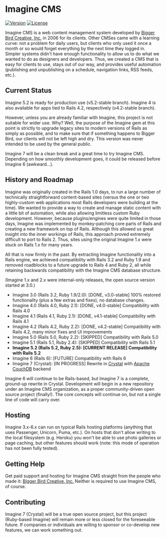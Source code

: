 # Imagine CMS

[![Version](https://img.shields.io/github/tag/anamba/imagine_cms.svg?maxAge=360)](https://github.com/anamba/imagine_cms/releases/latest)
[![License](https://img.shields.io/github/license/anamba/imagine_cms.svg)](https://github.com/anamba/imagine_cms/blob/master/license.txt)


Imagine CMS is a web content management system developed by [Bigger Bird Creative, Inc.](https://biggerbird.com) in 2006 for its clients.
Other CMSes came with a learning curve: not a problem for daily users, but clients who only used it once a month or so would forget everything by the next time they logged in.
Simpler systems didn't have enough functionality to allow us to do what we wanted to do as designers and developers.
Thus, we created a CMS that is easy for clients to use, stays out of our way, and provides useful automation (publishing and unpublishing on a schedule, navigation links, RSS feeds, etc.).

## Current Status

Imagine 5.2 is ready for production use (v5.2-stable branch). Imagine 4 is also available for apps tied to Rails 4.2, respectively (v4.2-stable branch).

However, unless you are already familiar with Imagine, this project is not suitable for wider use. Why? Well, the purpose of the Imagine gem at this point is strictly to upgrade legacy sites to modern versions of Rails as simply as possible, and to make sure that if something happens to Bigger Bird, our clients will not be left high and dry. This version was never intended to be used by the general public.

Imagine 7 will be a clean break and a great time to try Imagine CMS. Depending on how smoothly development goes, it could be released before Imagine 6 (awkward...).

## History and Roadmap

Imagine was originally created in the Rails 1.0 days, to run a large number of technically straightforward content-based sites (versus the one or two highly-custom web applications most Rails developers were building at the time). We wanted to provide a way to create and manage static content with a little bit of automation, while also allowing limitless custom Ruby development. However, because plugins/engines were quite limited in those days, Imagine was implemented by monkey-patching core parts of Rails and creating a new framework on top of Rails. Although this allowed us great insight into the inner workings of Rails, this approach proved extremely difficult to port to Rails 2. Thus, sites using the original Imagine 1.x were stuck on Rails 1.x for many years.

All that is now firmly in the past. By extracting Imagine functionality into a Rails engine, we achieved compatibility with Rails 3.2 and Ruby 1.9 and removed roadblocks to a future upgrade to Rails 4 and Ruby 2, all while retaining backwards compatibility with the Imagine CMS database structure.

(Imagine 1.x and 2.x were internal-only releases, the open source version started at 3.0.)

* Imagine 3.0 (Rails 3.2, Ruby 1.9/2.0): [DONE, v3.0-stable] 100% restored functionality (plus a few extras and fixes), no database changes.
* Imagine 4.0 (Rails 4.0, Ruby 2.1): [DONE, v4.0-stable] Compatibility with Rails 4.0
* Imagine 4.1 (Rails 4.1, Ruby 2.1): [DONE, v4.1-stable] Compatibility with Rails 4.1
* Imagine 4.2 (Rails 4.2, Ruby 2.2): [DONE, v4.2-stable] Compatibility with Rails 4.2, many minor fixes and UI improvements
* Imagine 5.0 (Rails 5.0, Ruby 2.2): [SKIPPED] Compatibility with Rails 5.0
* Imagine 5.1 (Rails 5.1, Ruby 2.4): [SKIPPED] Compatibility with Rails 5.1
* **Imagine 5.2 (Rails 5.2, Ruby 2.5): [CURRENT RELEASE] Compatibility with Rails 5.2**
* Imagine 6 (Rails 6): [FUTURE] Compatibility with Rails 6
* Imagine 7 (Crystal): [IN PROGRESS] Rewrite in [Crystal](https://crystal-lang.org/) with [Apache CouchDB](http://couchdb.apache.org/) backend

Imagine 6 will continue to be Rails-based, but Imagine 7 is a complete, ground-up rewrite in Crystal. Development will begin in a new repository under an Imagine CMS organization, as a proper community-driven open source project (finally!). The core concepts will continue on, but not a single line of code will carry over.

## Hosting

Imagine 3.x-6.x can run on typical Rails hosting platforms (anything that uses Passenger, Unicorn, Puma, etc.). On hosts that don't allow writing to the local filesystem (e.g. Heroku) you won't be able to use photo galleries or page caching, but other features should work (note: this mode of operation has not been fully tested).

## Getting Help

Get paid support and hosting for Imagine CMS straight from the people who made it: [Bigger Bird Creative, Inc.](https://biggerbird.com) Neither is required to use Imagine CMS, of course.

## Contributing

Imagine 7 (Crystal) will be a true open source project, but this project (Ruby-based Imagine) will remain more or less closed for the foreseeable future. If companies or individuals are willing to sponsor or co-develop new features, we can work something out.
